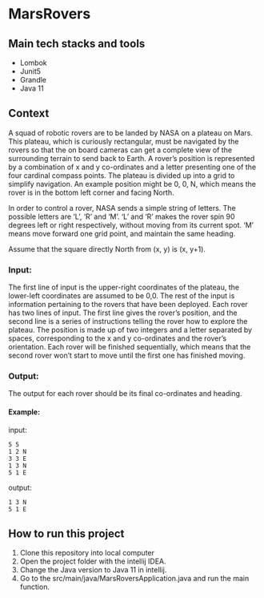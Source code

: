 # MarsRovers

## Main tech stacks and tools
- Lombok
- Junit5
- Grandle
- Java 11

## Context

A squad of robotic rovers are to be landed by NASA on a plateau on Mars. This plateau, which is curiously rectangular, must be navigated by the rovers so that the on board cameras can get a complete view of the surrounding terrain to send back to Earth. 
A rover’s position is represented by a combination of x and y co-ordinates and a letter presenting one of the four cardinal compass points. The plateau is divided up into a grid to simplify navigation. An example position might be 0, 0, N, which means the rover is in the bottom left corner and facing North.

In order to control a rover, NASA sends a simple string of letters. The possible letters are ‘L’, ‘R’ and ‘M’. ‘L’ and ‘R’ makes the rover spin 90 degrees left or right respectively, without moving from its current spot. ‘M’ means move forward one grid point, and maintain the same heading.

Assume that the square directly North from (x, y) is (x, y+1).


### Input:

The first line of input is the upper-right coordinates of the plateau, the lower-left coordinates are assumed to be 0,0. The rest of the input is information pertaining to the rovers that have been deployed. Each rover has two lines of input. The first line gives the rover’s position, and the second line is a series of instructions telling the rover how to explore the plateau. The position is made up of two integers and a letter separated by spaces, corresponding to the x and y co-ordinates and the rover’s orientation. Each rover will be finished sequentially, which means that the second rover won’t start to move until the first one has finished moving.


### Output:

The output for each rover should be its final co-ordinates and heading.

#### Example: <br> 
input: <br>

```
5 5
1 2 N
3 3 E
1 3 N
5 1 E
```
output: <br>

```
1 3 N
5 1 E
```



## How to run this project
1. Clone this repository into local computer
2. Open the project folder with the intellij IDEA.
3. Change the Java version to Java 11 in intellij. <br>
4. Go to the src/main/java/MarsRoversApplication.java and run the main function.
